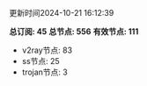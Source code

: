 更新时间2024-10-21 16:12:39

**总订阅: 45**
**总节点: 556**
**有效节点: 111**
- v2ray节点: 83
- ss节点: 25
- trojan节点: 3
